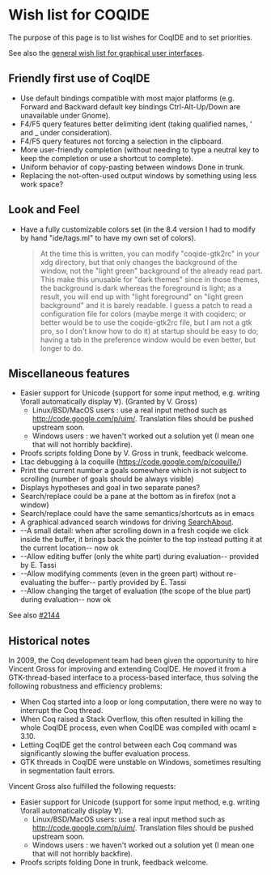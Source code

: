 Wish list for COQIDE
====================

The purpose of this page is to list wishes for CoqIDE and to set priorities.

See also the [general wish list for graphical user interfaces](GUIWishes).

Friendly first use of CoqIDE
----------------------------

-   Use default bindings compatible with most major platforms (e.g. Forward and Backward default key bindings Ctrl-Alt-Up/Down are unavailable under Gnome).
-   F4/F5 query features better delimiting ident (taking qualified names, ' and \_ under consideration).
-   F4/F5 query features not forcing a selection in the clipboard.
-   More user-friendly completion (without needing to type a neutral key to keep the completion or use a shortcut to complete).
-   Uniform behavior of copy-pasting between windows Done in trunk.
-   Replacing the not-often-used output windows by something using less work space?

Look and Feel
-------------

-   Have a fully customizable colors set (in the 8.4 version I had to modify by hand "ide/tags.ml" to have my own set of colors).

    > At the time this is written, you can modify "coqide-gtk2rc" in your xdg directory, but that only changes the background of the window, not the "light green" background of the already read part. This make this unusable for "dark themes" since in those themes, the background is dark whereas the foreground is light; as a result, you will end up with "light foreground" on "light green background" and it is barely readable. I guess a patch to read a configuration file for colors (maybe merge it with coqiderc; or better would be to use the coqide-gtk2rc file, but I am not a gtk pro, so I don't know how to do it) at startup should be easy to do; having a tab in the preference window would be even better, but longer to do.

Miscellaneous features
----------------------

-   Easier support for Unicode (support for some input method, e.g. writing \\forall automatically display ∀). (Granted by V. Gross)
    -   Linux/BSD/MacOS users : use a real input method such as <http://code.google.com/p/uim/>. Translation files should be pushed upstream soon.
    -   Windows users : we haven't worked out a solution yet (I mean one that will not horribly backfire).
-   Proofs scripts folding Done by V. Gross in trunk, feedback welcome.
-   Ltac debugging à la coquille (<https://code.google.com/p/coquille/>)
-   Print the current number a goals somewhere which is not subject to scrolling (number of goals should be always visible)
-   Displays hypotheses and goal in two separate panes?
-   Search/replace could be a pane at the bottom as in firefox (not a window)
-   Search/replace could have the same semantics/shortcuts as in emacs
-   A graphical advanced search windows for driving [SearchAbout](SearchAbout).
-   --A small detail: when after scrolling down in a fresh coqide we click inside the buffer, it brings back the pointer to the top instead putting it at the current location-- now ok
-   --Allow editing buffer (only the white part) during evaluation-- provided by E. Tassi
-   --Allow modifying comments (even in the green part) without re-evaluating the buffer-- partly provided by E. Tassi
-   --Allow changing the target of evaluation (the scope of the blue part) during evaluation-- now ok

See also [#2144](../issues/2144)

Historical notes
----------------

In 2009, the Coq development team had been given the opportunity to hire Vincent Gross for improving and extending CoqIDE. He moved it from a GTK-thread-based interface to a process-based interface, thus solving the following robustness and efficiency problems:

-   When Coq started into a loop or long computation, there were no way to interrupt the Coq thread.
-   When Coq raised a Stack Overflow, this often resulted in killing the whole CoqIDE process, even when CoqIDE was compiled with ocaml ≥ 3.10.
-   Letting CoqIDE get the control between each Coq command was significantly slowing the buffer evaluation process.
-   GTK threads in CoqIDE were unstable on Windows, sometimes resulting in segmentation fault errors.

Vincent Gross also fulfilled the following requests:

-   Easier support for Unicode (support for some input method, e.g. writing \\forall automatically display ∀).
    -   Linux/BSD/MacOS users: use a real input method such as <http://code.google.com/p/uim/>. Translation files should be pushed upstream soon.
    -   Windows users : we haven't worked out a solution yet (I mean one that will not horribly backfire).
-   Proofs scripts folding Done in trunk, feedback welcome.

